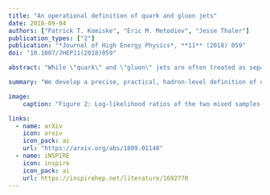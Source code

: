 ```yaml
---
title: "An operational definition of quark and gluon jets"
date: 2018-09-04
authors: ["Patrick T. Komiske", "Eric M. Metodiev", "Jesse Thaler"]
publication_types: ["2"]
publication: "*Journal of High Energy Physics*, **11** (2018) 059"
doi: "10.1007/JHEP11(2018)059"

abstract: "While \"quark\" and \"gluon\" jets are often treated as separate, well-defined objects in both theoretical and experimental contexts, no precise, practical, and hadron-level definition of jet flavor presently exists. To remedy this issue, we develop and advocate for a data-driven, operational definition of quark and gluon jets that is readily applicable at colliders. Rather than specifying a per-jet flavor label, we aggregately define quark and gluon jets at the distribution level in terms of measured hadronic cross sections. Intuitively, quark and gluon jets emerge as the two maximally separable categories within two jet samples in data. Benefiting from recent work on data-driven classifiers and topic modeling for jets, we show that the practical tools needed to implement our definition already exist for experimental applications. As an informative example, we demonstrate the power of our operational definition using Z+jet and dijet samples, illustrating that pure quark and gluon distributions and fractions can be successfully extracted in a fully well-defined manner."

summary: "We develop a precise, practical, hadron-level definition of quark and gluon jets based on topic modeling of two mixed samples of jets. This allows for data-driven extractions of separate quark- and gluon-jet cross sections, among other things."

image:
    caption: "Figure 2: Log-likelihood ratios of the two mixed samples ($Z$+jet and dijet events) as determined by dix different machine learning classifiers: two types of [Particle Flow Networks](../efns) (PFNs), an [Energy Flow Network](../efns) (EFN), a linear classifier based on [Energy Flow Polynomials](../efps) (EFPs), a convolutional neural network [(CNN) operating on jet images](../dlincolor), and a dense neural network (DNN) operating on a set of N-subjettiness values. The reducibility factors, the maxima and minima of these curves, are shown on the right. From these, the quark and gluon fraction values can be extracted using a simple formula."

links:
  - name: arXiv
    icon: arxiv
    icon_pack: ai
    url: "https://arxiv.org/abs/1809.01140"
  - name: iNSPIRE
    icon: inspire
    icon_pack: ai
    url: https://inspirehep.net/literature/1692770
---
```



